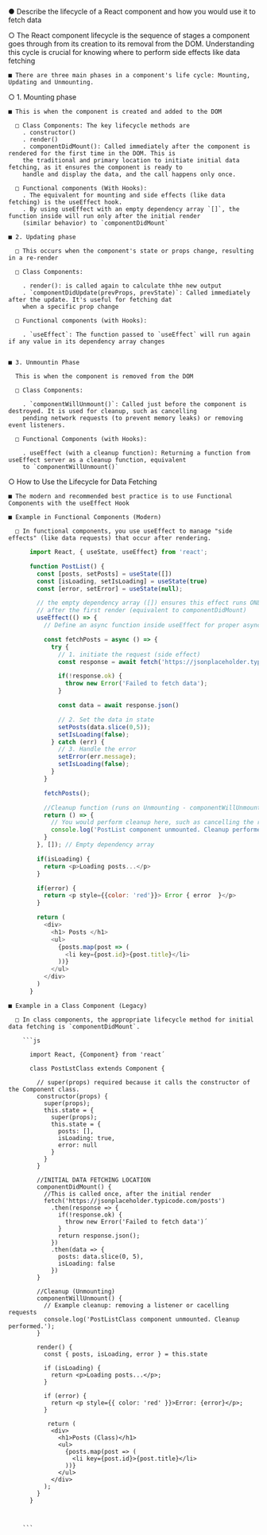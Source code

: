 ● Describe the lifecycle of a React component and how you would use it to fetch data

  ○ The React component lifecycle is the sequence of stages a component goes through from its creation to its removal from
  the DOM. Understanding this cycle is crucial for knowing where to perform side effects like data fetching

    ■ There are three main phases in a component's life cycle: Mounting, Updating and Unmounting.

  ○ 1. Mounting phase

    ■ This is when the component is created and added to the DOM

      □ Class Components: The key lifecycle methods are
        . constructor()
        . render()
        . componentDidMount(): Called immediately after the component is rendered for the first time in the DOM. This is
        the traditional and primary location to initiate initial data fetching, as it ensures the component is ready to
        handle and display the data, and the call happens only once.
      
      □ Functional components (With Hooks): 
        . The equivalent for mounting and side effects (like data fetching) is the useEffect hook.
        . By using useEffect with an empty dependency array `[]`, the function inside will run only after the initial render
        (similar behavior) to `componentDidMount`

    ■ 2. Updating phase

      □ This occurs when the component's state or props change, resulting in a re-render

      □ Class Components:

        . render(): is called again to calculate thhe new output
        . `componentDidUpdate(prevProps, prevState)`: Called immediately after the update. It's useful for fetching dat
        when a specific prop change

      □ Functional components (with Hooks):

        . `useEffect`: The function passed to `useEffect` will run again if any value in its dependency array changes

      
    ■ 3. Unmountin Phase

      This is when the component is removed from the DOM

      □ Class Components:

        . `componentWillUnmount()`: Called just before the component is destroyed. It is used for cleanup, such as cancelling
        pending network requests (to prevent memory leaks) or removing event listeners.

      □ Functional Components (with Hooks):

        . useEffect (with a cleanup function): Returning a function from useEffect server as a cleanup function, equivalent
        to `componentWillUnmount()`

  ○ How to Use the Lifecycle for Data Fetching

    ■ The modern and recommended best practice is to use Functional Components with the useEffect Hook

    ■ Example in Functional Components (Modern)

      □ In functional components, you use useEffect to manage "side effects" (like data requests) that occur after rendering.
  ```js
        import React, { useState, useEffect} from 'react';

        function PostList() {
          const [posts, setPosts] = useState([])
          const [isLoading, setIsLoading] = useState(true)
          const [error, setError] = useState(null);

          // the empty dependency array ([]) ensures this effect runs ONLY ONCE.
          // after the first render (equivalent to componentDidMount)
          useEffect(() => {
            // Define an async function inside useEffect for proper async/await usage

            const fetchPosts = async () => {
              try {
                // 1. initiate the request (side effect)
                const response = await fetch('https://jsonplaceholder.typicode.com/posts');

                if(!response.ok) {
                  throw new Error('Failed to fetch data');
                }

                const data = await response.json()

                // 2. Set the data in state
                setPosts(data.slice(0,5));
                setIsLoading(false);
              } catch (err) {
                // 3. Handle the error
                setError(err.message);
                setIsLoading(false);
              }
            }

            fetchPosts();

            //Cleanup function (runs on Unmounting - componentWillUnmount equivalent)
            return () => {
              // You would perform cleanup here, such as cancelling the request if it were cancellable
              console.log('PostList component unmounted. Cleanup performed.');
            }
          }, []); // Empty dependency array

          if(isLoading) {
            return <p>Loading posts...</p>
          }

          if(error) {
            return <p style={{color: 'red'}}> Error { error  }</p>
          }

          return (
            <div>
              <h1> Posts </h1>
              <ul>
                {posts.map(post => (
                  <li key={post.id}>{post.title}</li>
                ))}
              </ul>
            </div>
          )
        }
  ``` 

    ■ Example in a Class Component (Legacy)

      □ In class components, the appropriate lifecycle method for initial data fetching is `componentDidMount`.

        ```js

          import React, {Component} from 'react´

          class PostLstClass extends Component {
            
            // super(props) required because it calls the constructor of the Component class.
            constructor(props) {
              super(props);
              this.state = {
                super(props);
                this.state = {
                  posts: [],
                  isLoading: true,
                  error: null
                }
              }
            }

            //INITIAL DATA FETCHING LOCATION
            componentDidMount() {
              //This is called once, after the initial render
              fetch('https://jsonplaceholder.typicode.com/posts')
                .then(response => {
                  if(!response.ok) {
                    throw new Error('Failed to fetch data')´
                  }
                  return response.json();
                })
                .then(data => {
                  posts: data.slice(0, 5),
                  isLoading: false
                })
            }

            //Cleanup (Unmounting)
            componentWillUnmount() {
              // Example cleanup: removing a listener or cacelling requests
              console.log('PostListClass component unmounted. Cleanup performed.');
            }

            render() {
              const { posts, isLoading, error } = this.state

              if (isLoading) {
                return <p>Loading posts...</p>;
              }

              if (error) {
                return <p style={{ color: 'red' }}>Error: {error}</p>;
              }

               return (
                <div>
                  <h1>Posts (Class)</h1>
                  <ul>
                    {posts.map(post => (
                      <li key={post.id}>{post.title}</li>
                    ))}
                  </ul>
                </div>
              );
            }
          }


        
        ```


